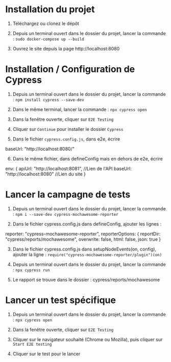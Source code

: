 # Installation du projet
1. Téléchargez ou clonez le dépôt

2. Depuis un terminal ouvert dans le dossier du projet, lancer la commande : `sudo docker-compose up --build`

3. Ouvrez le site depuis la page http://localhost:8080 

# Installation / Configuration de Cypress
1. Depuis un terminal ouvert dans le dossier du projet, lancer la commande : `npm install cypress --save-dev`

2. Dans le même terminal, lancer la commande : `npx cypress open`

3. Dans la fenêtre ouverte, cliquer sur `E2E Testing` 

4. Cliquer sur `Continue` pour installer le dossier `Cypress`

5. Dans le fichier `cypress.config.js`, dans e2e, écrire 

baseUrl: "http://localhost:8080/"

6. Dans le même fichier, dans defineConfig mais en dehors de e2e, écrire

env: {
apiUrl: "http://localhost:8081", //Lien de l'API
baseUrl: "http://localhost:8080" //Lien du site
}

# Lancer la campagne de tests

1. Depuis un terminal ouvert dans le dossier du projet, lancer la commande : `npm i --save-dev cypress-mochawesome-reporter`

2. Dans le fichier cypress.config.js dans defineConfig, ajouter les lignes : 

reporter: "cypress-mochawesome-reporter",
reporterOptions: {
reportDir: "cypress/reports/mochawesome",
overwrite: false,
html: false,
json: true
}

3. Dans le fichier cypress.config.js dans setupNodeEvents(on, config), ajouter la ligne : `require("cypress-mochawesome-reporter/plugin")(on)`

4. Depuis un terminal ouvert dans le dossier du projet, lancer la commande : `npx cypress run`

5. Le rapport se trouve dans le dossier : cypress/reports/mochawesome

# Lancer un test spécifique

1. Depuis un terminal ouvert dans le dossier du projet, lancer la commande : `npx cypress open`

2. Dans la fenêtre ouverte, cliquer sur `E2E Testing` 

3. Cliquer sur le navigateur souhaité (Chrome ou Mozilla), puis cliquer sur `Start E2E testing`

4. Cliquer sur le test pour le lancer




